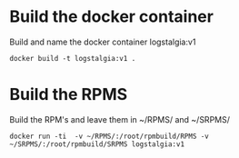 # Build the docker container 
Build and name the docker container logstalgia:v1

`docker build -t logstalgia:v1 .`
# Build the RPMS
Build the RPM's and leave them in ~/RPMS/ and ~/SRPMS/

`docker run -ti  -v ~/RPMS/:/root/rpmbuild/RPMS -v ~/SRPMS/:/root/rpmbuild/SRPMS logstalgia:v1`
